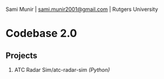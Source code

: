 Sami Munir | sami.munir2001@gmail.com | Rutgers University
# Codebase 2.0
## Projects
1. ATC Radar Sim/atc-radar-sim *(Python)*
